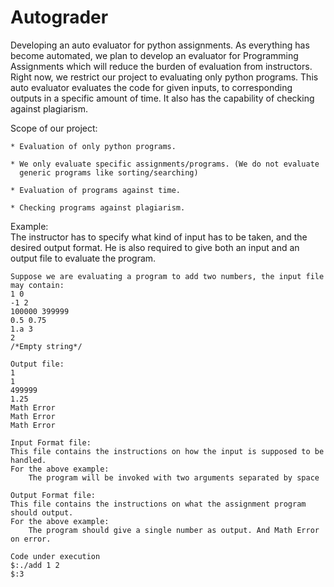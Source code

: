Autograder
==========
Developing an auto evaluator for python assignments.
	As everything has become automated, we plan to develop an evaluator for Programming Assignments which will reduce the burden 
	of evaluation from instructors.  Right now, we restrict our project to evaluating only python programs. This auto evaluator
	evaluates the code for given inputs, to corresponding outputs in a specific amount of time. It also has the capability 
	of checking against plagiarism. 
	
Scope of our project:
	
    * Evaluation of only python programs.
	
    * We only evaluate specific assignments/programs. (We do not evaluate 
      generic programs like sorting/searching)
	
    * Evaluation of programs against time.
	
    * Checking programs against plagiarism.
	

Example:	
	The instructor has to specify what kind of input has to be taken, and the desired output format.
	He is also required to give both an input and an output file to evaluate the program.
		
	Suppose we are evaluating a program to add two numbers, the input file may contain:
	1 0
	-1 2
	100000 399999
	0.5 0.75
	1.a 3
	2 
	/*Empty string*/
			
	Output file:
	1
	1
	499999
	1.25
	Math Error
	Math Error
	Math Error

	Input Format file:
	This file contains the instructions on how the input is supposed to be handled.
	For the above example:
		The program will be invoked with two arguments separated by space
		
	Output Format file:
	This file contains the instructions on what the assignment program should output.
	For the above example:
		The program should give a single number as output. And Math Error on error.
		
	Code under execution
	$:./add 1 2
	$:3
			
			
			
